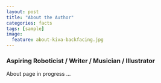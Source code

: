 ```yaml
---
layout: post
title: "About the Author"
categories: facts
tags: [sample]
image:
  feature: about-kiva-backfacing.jpg
---
```

### Aspiring Roboticist / Writer / Musician / Illustrator

About page in progress ... 
